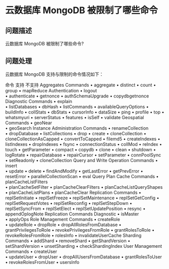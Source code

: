 # 云数据库 MongoDB 被限制了哪些命令

## 问题描述

云数据库 MongoDB 被限制了哪些命令?

## 问题处理
云数据库 MongoDB 支持与限制的命令情况如下：

命令	支持	不支持
Aggregates Commands	        • aggregate	
	        • distinct
	        • count
	        • group
	        • mapReduce
Authentication	        • logout	
	        • authenticate
	        • getnonce
	        • authSchemaUpgrade
	        • copydbgetnonce
Diagnostic Commands	        • explain	
	        • listDatabases
	        • dbHash
	        • listCommands
	        • availableQueryOptions
	        • buildInfo
	        • collStats
	        • dbStats
	        • cursorInfo
	        • dataSize
	        • ping
	        • profile
	        • top
	        • whatsmyuri
	        • serverStatus
	        • features
	        • isSelf
	        • validate
Geospatial Commands	        • geoNear	
	        • geoSearch
Instance Administration Commands	        • renameCollection	
	        • dropDatabase
	        • listCollections
	        • drop
	        • create
	        • cloneCollection
	        • cloneCollectionAsCapped
	        • convertToCapped
	        • filemd5
	        • createIndexes
	        • listIndexes
	        • dropIndexes
	        • fsync
	        • connectionStatus
	        • collMod
	        • reIndex
	        • touch
	        • getParameter
	        • compact
	        • copydb
	        • clone
	        • clean
	        • shutdown
	        • logRotate
	        • repairDatabase
	        • repairCursor
	        • setParameter
	        • connPoolSync
	        • setReadonly
	        • cloneCollection
Query and Write Operation Commands	        • insert	
	        • update
	        • delete
	        • findAndModify
	        • getLastError
	        • getPrevError
	        • resetError
	        • parallelCollectionScan
	        • eval
Query Plan Cache Commands	        • planCacheListFilters	
	        • planCacheSetFilter
	        • planCacheClearFilters
	        • planCacheListQueryShapes
	        • planCacheListPlans
	        • planCacheClear
Replication Commands		        • replSetInitiate
		        • replSetFreeze
		        • replSetMaintenance
		        • replSetGetConfig
		        • replSetRequestVotes
		        • replSetReconfig
		        • replSetStepDown
		        • replSetSyncFrom
		        • replSetElect
		        • replSetUpdatePosition
		        • resync
		        • appendOplogNote
Replication Commands Diagnostic	        • isMaster	
	        • applyOps
Role Management Commands	        • createRole	
	        • updateRole
	        • dropRole
	        • dropAllRolesFromDatabase
	        • grantPrivilegesToRole
	        • revokePrivilegesFromRole
	        • grantRolesToRole
	        • revokeRolesFromRole
	        • rolesInfo
	        • invalidateUserCache
Sharding Commands		        • addShard
		        • removeShard
		        • getShardVersion
		        • setShardVersion
		        • unsetSharding
		        • checkShardingIndex
User Management Commands	        • createUser	
	        • updateUser
	        • dropUser
	        • dropAllUsersFromDatabase
	        • grantRolesToUser
	        • revokeRolesFromUser
	        • usersInfo
